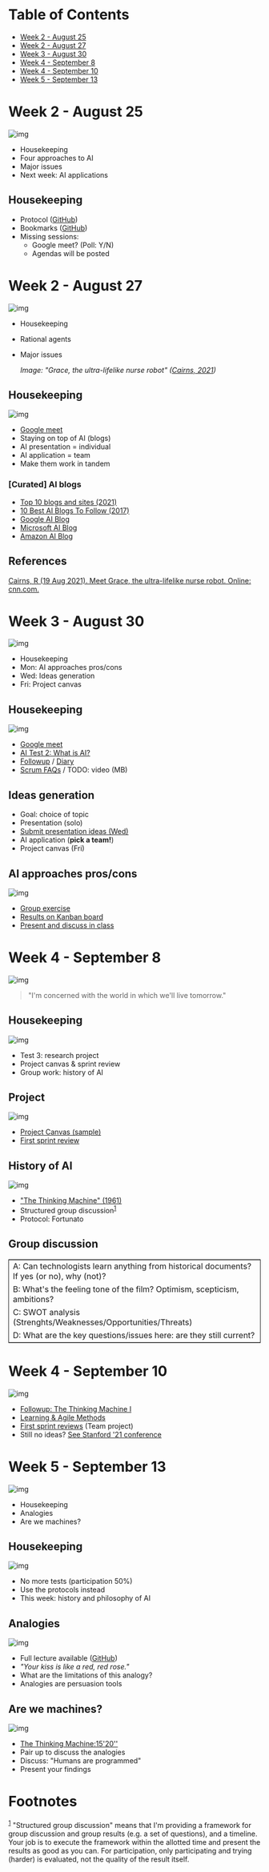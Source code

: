 
# Table of Contents

-   [Week 2 - August 25](#org9c1d658)
-   [Week 2 - August 27](#orgce25fb3)
-   [Week 3 - August 30](#org2d4bb99)
-   [Week 4 - September 8](#org48940e8)
-   [Week 4 - September 10](#orgf5e5544)
-   [Week 5 - September 13](#orgbee6e33)



<a id="org9c1d658"></a>

# Week 2 - August 25

![img](./img/bardot.gif)

-   Housekeeping
-   Four approaches to AI
-   Major issues
-   Next week: AI applications


## Housekeeping

-   Protocol ([GitHub](https://github.com/birkenkrahe/ai482/blob/main/2_what_is_ai/protocol_23_aug.md))
-   Bookmarks ([GitHub](https://github.com/birkenkrahe/ai482/blob/main/bookmarks.md))
-   Missing sessions:
    -   Google meet? (Poll: Y/N)
    -   Agendas will be posted


<a id="orgce25fb3"></a>

# Week 2 - August 27

![img](./img/grace.png)

-   Housekeeping
-   Rational agents
-   Major issues
    
    *Image: "Grace, the ultra-lifelike nurse robot" ([Cairns, 2021](#org292507b))*


## Housekeeping

![img](./img/housekeeping.gif)

-   [Google meet](https://meet.google.com/pkv-torj-fyt)
-   Staying on top of AI (blogs)
-   AI presentation = individual
-   AI application = team
-   Make them work in tandem


### [Curated] AI blogs

-   [Top 10 blogs and sites (2021)](https://blog.feedspot.com/ai_blogs/)
-   [10 Best AI Blogs To Follow (2017)](https://blog.education-ecosystem.com/10-artificial-intelligence-blogs/)
-   [Google AI Blog](https://ai.googleblog.com/)
-   [Microsoft AI Blog](https://blogs.microsoft.com/ai/)
-   [Amazon AI Blog](https://aws.amazon.com/blogs/machine-learning/)


## References

<a id="org292507b"></a> [Cairns, R (19 Aug 2021). Meet Grace, the
ultra-lifelike nurse robot. Online: cnn.com.](https://www.cnn.com/2021/08/19/asia/grace-hanson-robotics-android-nurse-hnk-spc-intl/index.html)


<a id="org2d4bb99"></a>

# Week 3 - August 30

![img](./img/rugby.gif)

-   Housekeeping
-   Mon: AI approaches pros/cons
-   Wed: Ideas generation
-   Fri: Project canvas


## Housekeeping

![img](./img/housekeeping.gif)

-   [Google meet](https://meet.google.com/nmy-dydn-kwy)
-   [AI Test 2: What is AI?](https://lyon.schoology.com/assignment/5257337255/assessment_questions)
-   [Followup](https://github.com/birkenkrahe/ai482/blob/main/2_what_is_ai/followup_08_27.md) / [Diary](https://github.com/birkenkrahe/ai482/blob/main/diary.md)
-   [Scrum FAQs](https://github.com/birkenkrahe/org/blob/master/FAQ.md#orge594cc2) / TODO: video (MB)


## Ideas generation

-   Goal: choice of topic
-   Presentation (solo)
-   [Submit presentation ideas (Wed)](https://github.com/birkenkrahe/ai482/discussions/4)
-   AI application (**pick a team!**)
-   Project canvas (Fri)


## AI approaches pros/cons

![img](./img/approaches1.png)

-   [Group exercise](https://github.com/birkenkrahe/ai482/blob/main/2_what_is_ai/2_what_is_ai.md#pros-and-cons)
-   [Results on Kanban board](https://ideaboardz.com/for/AI%20approaches%20pros%20&amp;%20cons/4063343)
-   [Present and discuss in class](https://github.com/birkenkrahe/ai482/blob/main/3_ai_projects/AI_approaches_pros_cons.pdf)


<a id="org48940e8"></a>

# Week 4 - September 8

![img](./img/wayne.png)

> "I'm concerned with the world in which we'll live tomorrow."


## Housekeeping

![img](./img/goose.gif)

-   Test 3: research project
-   Project canvas & sprint review
-   Group work: history of AI


## Project

![img](./img/sample.png)

-   [Project Canvas (sample)](https://github.com/birkenkrahe/ai482/blob/main/3_ai_projects/ProjectCanvasSampleAI.pdf)
-   [First sprint review](https://github.com/birkenkrahe/ai482/tree/main/3_ai_projects/1_sprint_review)


## History of AI

![img](./img/newell.png)

-   ["The Thinking Machine" (1961)](https://youtu.be/5YBIrc-6G-0)
-   Structured group discussion<sup><a id="fnr.1" class="footref" href="#fn.1">1</a></sup>
-   Protocol: Fortunato


## Group discussion

<table border="2" cellspacing="0" cellpadding="6" rules="groups" frame="hsides">


<colgroup>
<col  class="org-left" />
</colgroup>
<tbody>
<tr>
<td class="org-left">A: Can technologists learn anything from historical documents? If yes (or no), why (not)?</td>
</tr>


<tr>
<td class="org-left">B: What's the feeling tone of the film? Optimism, scepticism, ambitions?</td>
</tr>


<tr>
<td class="org-left">C: SWOT analysis (Strenghts/Weaknesses/Opportunities/Threats)</td>
</tr>


<tr>
<td class="org-left">D: What are the key questions/issues here: are they still current?</td>
</tr>
</tbody>
</table>


<a id="orgf5e5544"></a>

# Week 4 - September 10

![img](./img/rugby.gif)

-   [Followup: The Thinking Machine I](https://github.com/birkenkrahe/ai482/blob/main/4_ai_history/followup_09_08_2021.md)
-   [Learning & Agile Methods](https://github.com/birkenkrahe/org/blob/master/diary.md)
-   [First sprint reviews](https://github.com/birkenkrahe/ai482/tree/main/3_ai_projects/1_sprint_review) (Team project)
-   Still no ideas? [See Stanford '21 conference](https://hai.stanford.edu/2021-spring-conference-agenda)


<a id="orgbee6e33"></a>

# Week 5 - September 13

![img](./img/analogy.gif)

-   Housekeeping
-   Analogies
-   Are we machines?


## Housekeeping

![img](./img/breakfast.gif)

-   No more tests (participation 50%)
-   Use the protocols instead
-   This week: history and philosophy of AI


## Analogies

![img](./img/rose.gif)

-   Full lecture available ([GitHub](https://github.com/birkenkrahe/ai482/blob/main/4_ai_history/analogy.org))
-   *"Your kiss is like a red, red rose."*
-   What are the limitations of this analogy?
-   Analogies are persuasion tools


## Are we machines?

![img](./img/robotarm.gif)

-   [The Thinking Machine:15'20''](https://youtu.be/5YBIrc-6G-0?t=920)
-   Pair up to discuss the analogies
-   Discuss: "Humans are programmed"
-   Present your findings


# Footnotes

<sup><a id="fn.1" href="#fnr.1">1</a></sup> "Structured group discussion" means that I'm providing a
framework for group discussion and group results (e.g. a set of
questions), and a timeline. Your job is to execute the framework
within the allotted time and present the results as good as you
can. For participation, only participating and trying (harder) is
evaluated, not the quality of the result itself.
